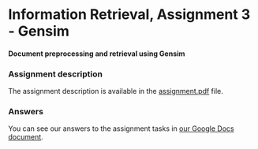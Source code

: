 # Information Retrieval, Assignment 3 - Gensim
#### Document preprocessing and retrieval using Gensim

### Assignment description

The assignment description is available in the [assignment.pdf](assignment.pdf) file.

### Answers

You can see our answers to the assignment tasks
in [our Google Docs document](https://docs.google.com/document/d/1ZtRR8lCgazE-GsbjBteJldiZXUdhEDtPN9jRWXkTSn0/edit?usp=sharing).